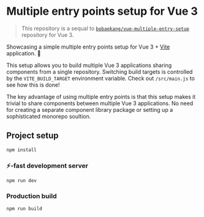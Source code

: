 # Multiple entry points setup for Vue 3

> This repository is a sequal to [`bobaekang/vue-multiple-entry-setup`](https://github.com/bobaekang/vue-multiple-entry-setup) repository for Vue 3.

Showcasing a simple multiple entry points setup for Vue 3 + [Vite](https://github.com/vitejs/vite) application. 🖖

This setup allows you to build multiple Vue 3 applications sharing components from a single repository. Switching build targets is controlled by the `VITE_BUILD_TARGET` environment variable. Check out `/src/main.js` to see how this is done!

The key advantage of using multiple entry points is that this setup makes it trivial to share components between multiple Vue 3 applications. No need for creating a separate component library package or setting up a sophisticated monorepo soultion.

## Project setup

```
npm install
```

### ⚡-fast development server

```
npm run dev
```

### Production build

```
npm run build
```
